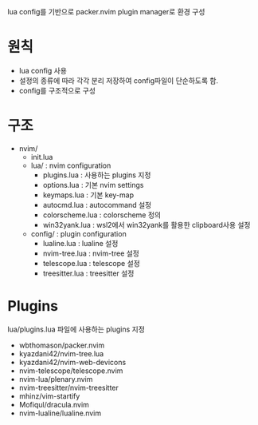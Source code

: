 lua config를 기반으로 packer.nvim plugin manager로 환경 구성

# 원칙
* lua config 사용
* 설정의 종류에 따라 각각 분리 저장하여 config파일이 단순하도록 함.
* config를 구조적으로 구성

# 구조
* nvim/
    * init.lua
    * lua/ : nvim configuration
        * plugins.lua : 사용하는 plugins 지정
        * options.lua : 기본 nvim settings
        * keymaps.lua : 기본 key-map
        * autocmd.lua : autocommand 설정
        * colorscheme.lua : colorscheme 정의
        * win32yank.lua : wsl2에서 win32yank를 활용한 clipboard사용 설정
    * config/ : plugin configuration
        * lualine.lua : lualine 설정
        * nvim-tree.lua : nvim-tree 설정
        * telescope.lua : telescope 설정
        * treesitter.lua : treesitter 설정 

# Plugins
lua/plugins.lua 파일에 사용하는 plugins 지정
* wbthomason/packer.nvim
* kyazdani42/nvim-tree.lua
* kyazdani42/nvim-web-devicons
* nvim-telescope/telescope.nvim
* nvim-lua/plenary.nvim
* nvim-treesitter/nvim-treesitter
* mhinz/vim-startify
* Mofiqul/dracula.nvim
* nvim-lualine/lualine.nvim
